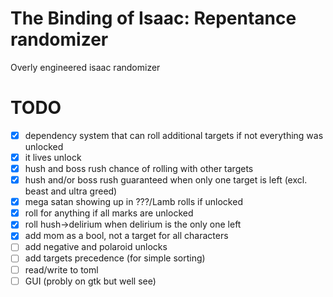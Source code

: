 # The Binding of Isaac: Repentance randomizer
Overly engineered isaac randomizer



# TODO
- [x] dependency system that can roll additional targets if not everything was unlocked
- [x] it lives unlock
- [x] hush and boss rush chance of rolling with other targets
- [x] hush and/or boss rush guaranteed when only one target is left (excl. beast and ultra greed)
- [x] mega satan showing up in ???/Lamb rolls if unlocked
- [x] roll for anything if all marks are unlocked
- [x] roll hush->delirium when delirium is the only one left
- [x] add mom as a bool, not a target for all characters
- [ ] add negative and polaroid unlocks
- [ ] add targets precedence (for simple sorting)
- [ ] read/write to toml
- [ ] GUI (probly on gtk but well see)
